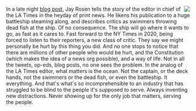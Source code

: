 <img src="http://scripting.com/images/2019/09/21/goneWithTheWind.png" border="0" align="right">In a late night <a href="https://pressthink.org/2020/06/battleship-newspaper/">blog post</a>, Jay Rosen tells the story of the editor in chief of the LA Times in the heyday of print news. He likens his publication to a huge battleship steaming along, and describes critics as swimmers throwing dead fish at the ship. Of no consequence. The ship will go where it wants to go, as fast as it cares to. Fast forward to the NY Times in 2020, being forced to listen to their reporters, a new class of critic. They say we might personally be hurt by this thing you did. And no one stops to notice that there are millions of other people who would be hurt, and the Constitution (which makes the idea of a news org possible), and a way of life. Not in all the tweets, op-eds, blog posts, no one sees the problem. In the analog of the LA Times editor, what matters is the ocean. Not the captain, or the deck hands, not the swimmers or the dead fish, or even the battleship. It everything. And that's what's so incomprehensible to an industry that has struggled to be blind to the people it's supposed to serve. Always inventing new distractions. Never showing up for the only job that matters, serving the people. 
